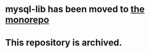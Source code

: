 # mysql-lib has been moved to [the monorepo](https://github.com/NaturalCycles/js-libs/)

# This repository is archived.
